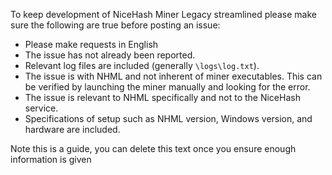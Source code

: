To keep development of NiceHash Miner Legacy streamlined please make sure the following are true before posting an issue:

- Please make requests in English
- The issue has not already been reported.
- Relevant log files are included (generally `\logs\log.txt`).
- The issue is with NHML and not inherent of miner executables. This can be verified by launching the miner manually and looking for the error.
- The issue is relevant to NHML specifically and not to the NiceHash service.
- Specifications of setup such as NHML version, Windows version, and hardware are included.

Note this is a guide, you can delete this text once you ensure enough information is given
